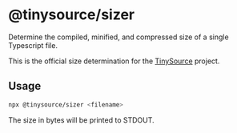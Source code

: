 # @tinysource/sizer

Determine the compiled, minified, and compressed size of a single Typescript file.

This is the official size determination for the [TinySource](https://github.com/tinysource/index) project.

## Usage

```bash
npx @tinysource/sizer <filename>
```

The size in bytes will be printed to STDOUT.
